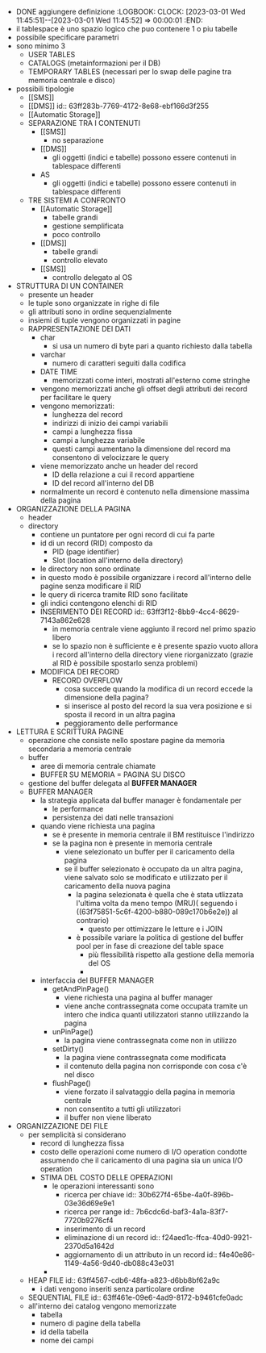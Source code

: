 - DONE aggiungere definizione
  :LOGBOOK:
  CLOCK: [2023-03-01 Wed 11:45:51]--[2023-03-01 Wed 11:45:52] =>  00:00:01
  :END:
- il tablespace è uno spazio logico che puo contenere 1 o piu tabelle
- possibile specificare parametri
- sono minimo 3
	- USER TABLES
	- CATALOGS (metainformazioni per il DB)
	- TEMPORARY TABLES (necessari per lo swap delle pagine tra memoria centrale e disco)
- possibili tipologie
	- [[SMS]]
	- [[DMS]]
	  id:: 63ff283b-7769-4172-8e68-ebf166d3f255
	- [[Automatic Storage]]
	- SEPARAZIONE TRA I CONTENUTI
		- [[SMS]]
			- no separazione
		- [[DMS]]
			- gli oggetti (indici e tabelle) possono essere contenuti in tablespace differenti
		- AS
			- gli oggetti (indici e tabelle) possono essere contenuti in tablespace differenti
	- TRE SISTEMI A CONFRONTO
		- [[Automatic Storage]]
			- tabelle grandi
			- gestione semplificata
			- poco controllo
		- [[DMS]]
			- tabelle grandi
			- controllo elevato
		- [[SMS]]
			- controllo delegato al OS
- STRUTTURA DI UN CONTAINER
	- presente un header
	- le tuple sono organizzate in righe di file
	- gli attributi sono in ordine sequenzialmente
	- insiemi di tuple vengono organizzati in pagine
	- RAPPRESENTAZIONE DEI DATI
		- char
			- si usa un numero di byte pari a quanto richiesto dalla tabella
		- varchar
			- numero di caratteri seguiti dalla codifica
		- DATE TIME
			- memorizzati come interi, mostrati all'esterno come stringhe
		- vengono memorizzati anche gli offset degli attributi dei record per facilitare le query
		- vengono memorizzati:
			- lunghezza del record
			- indirizzi di inizio dei campi variabili
			- campi a lunghezza fissa
			- campi a lunghezza variabile
			- questi campi aumentano la dimensione del record ma consentono di velocizzare le query
		- viene memorizzato anche un header del record
			- ID della relazione a cui il record appartiene
			- ID del record all'interno del DB
		- normalmente un record è contenuto nella dimensione massima della pagina
- ORGANIZZAZIONE DELLA PAGINA
	- header
	- directory
		- contiene un puntatore per ogni record di cui fa parte
		- id di un record (RID) composto da
			- PID (page identifier)
			- Slot (location all'interno della directory)
		- le directory non sono ordinate
		- in questo modo è possibile organizzare i record all'interno delle pagine senza modificare il RID
		- le query di ricerca tramite RID sono facilitate
		- gli indici contengono elenchi di RID
		- INSERIMENTO DEI RECORD
		  id:: 63ff3f12-8bb9-4cc4-8629-7143a862e628
			- in memoria centrale viene aggiunto il record nel primo spazio libero
			- se lo spazio non è sufficiente e è presente spazio vuoto allora i record all'interno della directory viene riorganizzato (grazie al RID è possibile spostarlo senza problemi)
		- MODIFICA DEI RECORD
			- RECORD OVERFLOW
				- cosa succede quando la modifica di un record eccede la dimensione della pagina?
				- si inserisce al posto del record la sua vera posizione e si sposta il record in un altra pagina
				- peggioramento delle performance
- LETTURA E SCRITTURA PAGINE
	- operazione che consiste nello spostare pagine da memoria secondaria a memoria centrale
	- buffer
		- aree di memoria centrale chiamate
		- BUFFER SU MEMORIA = PAGINA SU DISCO
	- gestione del buffer delegata al **BUFFER MANAGER**
	- BUFFER MANAGER
		- la strategia applicata dal buffer manager è fondamentale per
			- le performance
			- persistenza dei dati nelle transazioni
		- quando viene richiesta una pagina
			- se è presente in memoria centrale il BM restituisce l'indirizzo
			- se la pagina non è presente in memoria centrale
				- viene selezionato un buffer per il caricamento della pagina
				- se il buffer selezionato è occupato da un altra pagina, viene salvato solo se modificato e utilizzato per il caricamento della nuova pagina
					- la pagina selezionata è quella che è stata utlizzata l'ultima volta da meno tempo (MRU)( seguendo i ((63f75851-5c6f-4200-b880-089c170b6e2e)) al contrario)
						- questo per ottimizzare le letture e i JOIN
					- è possibile variare la politica di gestione del buffer pool per in fase di creazione del table space
						- più flessibilità rispetto alla gestione della memoria del OS
						-
		- interfaccia del BUFFER MANAGER
			- getAndPinPage()
				- viene richiesta una pagina al buffer manager
				- viene anche contrassegnata come occupata tramite un intero che indica quanti utilizzatori stanno utilizzando la pagina
			- unPinPage()
				- la pagina viene contrassegnata come non in utilizzo
			- setDirty()
				- la pagina viene contrassegnata come modificata
				- il contenuto della pagina non corrisponde con cosa c'è nel disco
			- flushPage()
				- viene forzato il salvataggio della pagina in memoria centrale
				- non consentito a tutti gli utilizzatori
				- il buffer non viene liberato
- ORGANIZZAZIONE DEI FILE
	- per semplicità si considerano
		- record di lunghezza fissa
		- costo delle operazioni come numero di I/O operation condotte assumendo che il caricamento di una pagina sia un unica I/O operation
		- STIMA DEL COSTO DELLE OPERAZIONI
			- le operazioni interessanti sono
				- ricerca per chiave
				  id:: 30b627f4-65be-4a0f-896b-03e36d69e9e1
				- ricerca per range
				  id:: 7b6cdc6d-baf3-4a1a-83f7-7720b9276cf4
				- inserimento di un record
				- eliminazione di un record
				  id:: f24aed1c-ffca-40d0-9921-2370d5a1642d
				- aggiornamento di un attributo in un record
				  id:: f4e40e86-1149-4a56-9d40-db088c43e031
			-
	- HEAP FILE
	  id:: 63ff4567-cdb6-48fa-a823-d6bb8bf62a9c
		- i dati vengono inseriti senza particolare ordine
	- SEQUENTIAL FILE
	  id:: 63ff461e-09e6-4ad9-8172-b9461cfe0adc
	- all'interno dei catalog vengono memorizzate
		- tabella
		- numero di pagine della tabella
		- id della tabella
		- nome dei campi